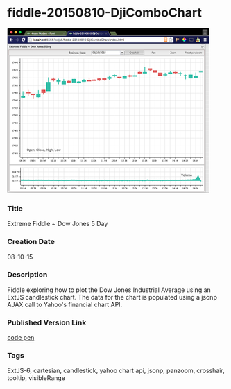 fiddle-20150810-DjiComboChart
======

![Screenshot](screenshot.png)

### Title

Extreme Fiddle ~ Dow Jones 5 Day


### Creation Date

08-10-15


### Description

Fiddle exploring how to plot the Dow Jones Industrial Average using an ExtJS candlestick chart. The data for the chart is populated using a jsonp AJAX call to Yahoo\'s financial chart API.



### Published Version Link

[code pen](http://codepen.io/bradyhouse/pen/rVRdrv)


### Tags

ExtJS-6, cartesian, candlestick, yahoo chart api, jsonp, panzoom, crosshair, tooltip, visibleRange


